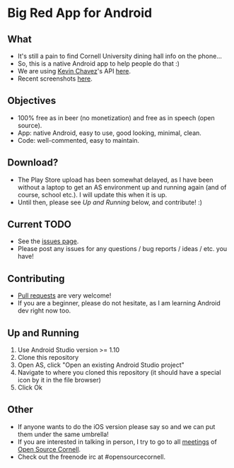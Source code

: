# Big Red App for Android

## What
* It's still a pain to find Cornell University dining hall info on the phone...
* So, this is a native Android app to help people do that :)
* We are using [Kevin Chavez](https://github.com/mrkev)'s API [here](http://redapi-tious.rhcloud.com/).
* Recent screenshots [here](https://imgur.com/a/iul7J).

## Objectives
* 100% free as in beer (no monetization) and free as in speech (open source).
* App: native Android, easy to use, good looking, minimal, clean.
* Code: well-commented, easy to maintain.

## Download?
* The Play Store upload has been somewhat delayed, as I have been without a laptop to get an AS environment up and running again (and of course, school etc.). I will update this when it is up.
* Until then, please see _Up and Running_ below, and contribute! :)

## Current TODO
* See the [issues page](https://github.com/genkimarshall/bigredapp-android/issues).
* Please post any issues for any questions / bug reports / ideas / etc. you have!

## Contributing
* [Pull requests](http://git-scm.com/book/en/v2/GitHub-Contributing-to-a-Project) are very welcome!
* If you are a beginner, please do not hesitate, as I am learning Android dev right now too.

## Up and Running
1. Use Android Studio version >= 1.10
2. Clone this repository
3. Open AS, click "Open an existing Android Studio project"
4. Navigate to where you cloned this repository (it should have a special icon by it in the file browser)
5. Click Ok

## Other
* If anyone wants to do the iOS version please say so and we can put them under the same umbrella!
* If you are interested in talking in person, I try to go to all [meetings](https://github.com/OpenSourceCornell/Meeting-Summaries/) of [Open Source Cornell](https://www.facebook.com/groups/opensourcecornell).
* Check out the freenode irc at #opensourcecornell.
